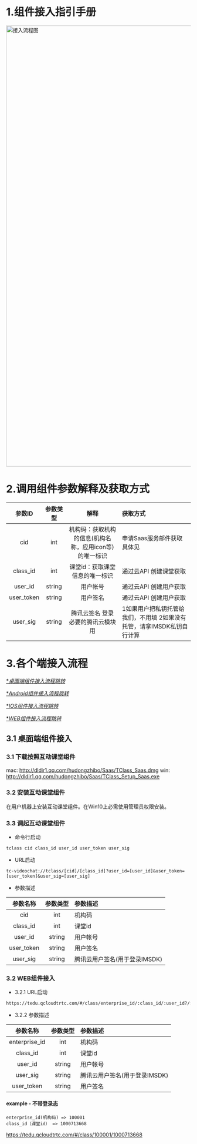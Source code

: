 # 1.组件接入指引手册

<img src="https://main.qcloudimg.com/raw/46f2d975a00d080762705d163a39b1ee.jpg" width = "800" height = "1200" alt="接入流程图" align=center>

# 2.调用组件参数解释及获取方式

参数ID|参数类型|解释|获取方式
:--:|:--:|:--:|:--
cid|int|机构码：获取机构的信息(机构名称，应用icon等)的唯一标识|申请Saas服务邮件获取 具体见
class_id|int|课堂id：获取课堂信息的唯一标识|通过云API 创建课堂获取
user_id|string|用户帐号|通过云API 创建用户获取
user_token|string|用户签名|通过云API 创建用户获取
user_sig|string|腾讯云签名 登录必要的腾讯云模块用|1如果用户把私钥托管给我们，不用填 2如果没有托管，请拿IMSDK私钥自行计算

# 3.各个端接入流程

[**桌面端组件接入流程跳转*](##WIN/MAC组件接入) 

[**Android组件接入流程跳转*](##WIN/MAC组件接入)

[**IOS组件接入流程跳转*](##WIN/MAC组件接入)

[**WEB组件接入流程跳转*](##WIN/MAC组件接入)



## 3.1 桌面端组件接入

### 3.1 下载按照互动课堂组件
mac: http://dldir1.qq.com/hudongzhibo/Saas/TClass_Saas.dmg
win: http://dldir1.qq.com/hudongzhibo/Saas/TClass_Setup_Saas.exe
    

### 3.2  安装互动课堂组件
在用户机器上安装互动课堂组件。在Win10上必需使用管理员权限安装。

### 3.3 调起互动课堂组件

- 命令行启动

```
tclass cid class_id user_id user_token user_sig
```

- URL启动

```
tc-videochat://tclass/[cid]/[class_id]?user_id=[user_id]&user_token=[user_token]&user_sig=[user_sig]
```

- 参数描述

参数名称|参数类型|参数描述
:--:|:--:|:--
cid|int|机构码
class_id|int|课堂id
user_id|string|用户帐号
user_token|string|用户签名
user_sig|string|腾讯云用户签名(用于登录IMSDK)



### 3.2 WEB组件接入

- 3.2.1 URL启动

```
https://tedu.qcloudtrtc.com/#/class/enterprise_id/:class_id/:user_id?/:user_sig?/:user_token?
```

- 3.2.2 参数描述

参数名称|参数类型|参数描述
:--:|:--:|:--
enterprise_id|int|机构码
class_id|int|课堂id
user_id|string|用户帐号
user_sig|string|腾讯云用户签名(用于登录IMSDK)
user_token|string|用户签名


#### example - 不带登录态
```
enterprise_id(机构码) => 100001
class_id（课堂id） => 1000713668
```

https://tedu.qcloudtrtc.com/#/class/100001/1000713668

